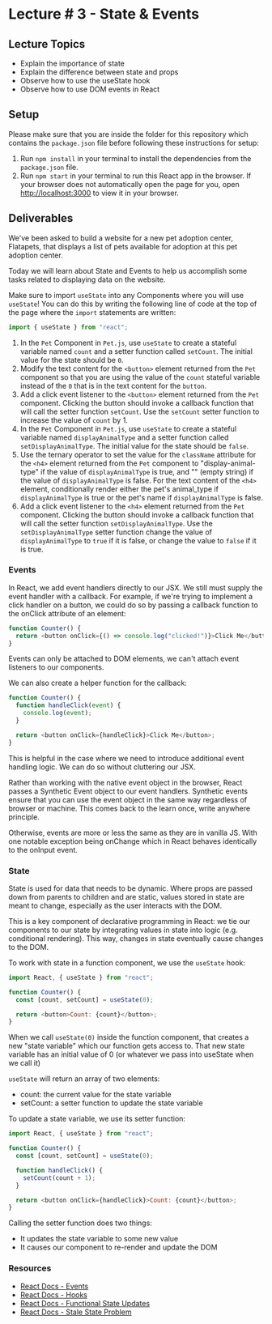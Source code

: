 # Lecture # 3 - State & Events

## Lecture Topics

- Explain the importance of state
- Explain the difference between state and props
- Observe how to use the useState hook
- Observe how to use DOM events in React

## Setup

Please make sure that you are inside the folder for this repository which contains the `package.json` file before following these instructions for setup:

1. Run `npm install` in your terminal to install the dependencies from the `package.json` file.
2. Run `npm start` in your terminal to run this React app in the browser. If your browser does not automatically open the page for you, open [http://localhost:3000](http://localhost:3000) to view it in your browser.

## Deliverables

We've been asked to build a website for a new pet adoption center, Flatapets, that displays a list of pets available for adoption at this pet adoption center.

Today we will learn about State and Events to help us accomplish some tasks related to displaying data on the website.

Make sure to import `useState` into any Components where you will use `useState`! You can do this by writing the following line of code at the top of the page where the `import` statements are written:

``` javascript
import { useState } from "react";
```

1. In the `Pet` Component in `Pet.js`, use `useState` to create a stateful variable named `count` and a setter function called `setCount`. The initial value for the state should be `0`.
2. Modify the text content for the `<button>` element returned from the `Pet` component so that you are using the value of the `count` stateful variable instead of the `0` that is in the text content for the `button`.
3. Add a click event listener to the `<button>` element returned from the `Pet` component. Clicking the button should invoke a callback function that will call the setter function `setCount`. Use the `setCount` setter function to increase the value of `count` by 1.
4. In the `Pet` Component in `Pet.js`, use `useState` to create a stateful variable named `displayAnimalType` and a setter function called `setDisplayAnimalType`. The initial value for the state should be `false`.
5. Use the ternary operator to set the value for the `className` attribute for the `<h4>` element returned from the `Pet` component to "display-animal-type" if the value of `displayAnimalType` is true, and "" (empty string) if the value of `displayAnimalType` is false. For the text content of the `<h4>` element, conditionally render either the pet's animal_type if `displayAnimalType` is true or the pet's name if `displayAnimalType` is false.
6. Add a click event listener to the `<h4>` element returned from the `Pet` component. Clicking the button should invoke a callback function that will call the setter function `setDisplayAnimalType`. Use the `setDisplayAnimalType` setter function change the value of `displayAnimalType` to `true` if it is false, or change the value to `false` if it is true.

### Events

In React, we add event handlers directly to our JSX. We still must supply the event handler with a callback. For example, if we're trying to implement a click handler on a button, we could do so by passing a callback function to the onClick attribute of an element:

``` javascript
function Counter() {
  return <button onClick={() => console.log("clicked!")}>Click Me</button>;
}
```

Events can only be attached to DOM elements, we can't attach event listeners to our components.

We can also create a helper function for the callback:

``` javascript
function Counter() {
  function handleClick(event) {
    console.log(event);
  }

  return <button onClick={handleClick}>Click Me</button>;
}
```

This is helpful in the case where we need to introduce additional event handling logic. We can do so without cluttering our JSX.

Rather than working with the native event object in the browser, React passes a Synthetic Event object to our event handlers. Synthetic events ensure that you can use the event object in the same way regardless of browser or machine. This comes back to the learn once, write anywhere principle.

Otherwise, events are more or less the same as they are in vanilla JS. With one notable exception being onChange which in React behaves identically to the onInput event.

### State

State is used for data that needs to be dynamic. Where props are passed down from parents to children and are static, values stored in state are meant to change, especially as the user interacts with the DOM.

This is a key component of declarative programming in React: we tie our components to our state by integrating values in state into logic (e.g. conditional rendering). This way, changes in state eventually cause changes to the DOM.

To work with state in a function component, we use the `useState` hook:

```js
import React, { useState } from "react";

function Counter() {
  const [count, setCount] = useState(0);

  return <button>Count: {count}</button>;
}
```

When we call `useState(0)` inside the function component, that creates a new "state variable" which our function gets access to. That new state variable has an initial value of 0 (or whatever we pass into useState when we call it)

`useState` will return an array of two elements:

- count: the current value for the state variable
- setCount: a setter function to update the state variable

To update a state variable, we use its setter function:

```js
import React, { useState } from "react";

function Counter() {
  const [count, setCount] = useState(0);

  function handleClick() {
    setCount(count + 1);
  }

  return <button onClick={handleClick}>Count: {count}</button>;
}
```

Calling the setter function does two things:

- It updates the state variable to some new value
- It causes our component to re-render and update the DOM

### Resources

- [React Docs - Events](https://reactjs.org/docs/events.html)
- [React Docs - Hooks](https://reactjs.org/docs/hooks-overview.html)
- [React Docs - Functional State Updates](https://reactjs.org/docs/hooks-reference.html#functional-updates)
- [React Docs - Stale State Problem](https://reactjs.org/docs/hooks-faq.html#why-am-i-seeing-stale-props-or-state-inside-my-function)